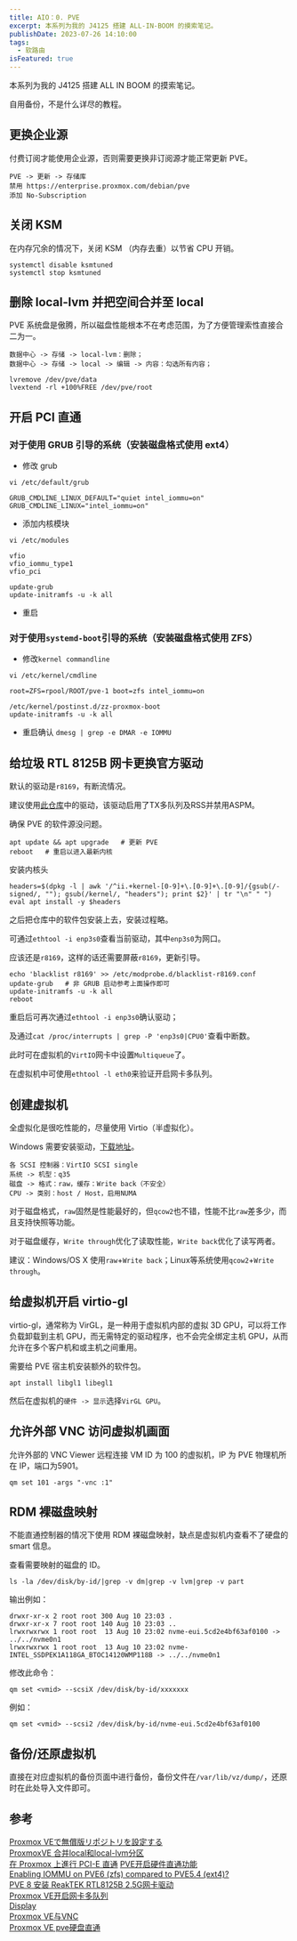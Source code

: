 ```yaml
---
title: AIO：0. PVE
excerpt: 本系列为我的 J4125 搭建 ALL-IN-BOOM 的摸索笔记。
publishDate: 2023-07-26 14:10:00
tags:
  - 软路由
isFeatured: true
---
```


本系列为我的 J4125 搭建 ALL IN BOOM 的摸索笔记。

自用备份，不是什么详尽的教程。


## 更换企业源
付费订阅才能使用企业源，否则需要更换非订阅源才能正常更新 PVE。

```
PVE -> 更新 -> 存储库
禁用 https://enterprise.proxmox.com/debian/pve
添加 No-Subscription
```


## 关闭 KSM
在内存冗余的情况下，关闭 KSM （内存去重）以节省 CPU 开销。

```
systemctl disable ksmtuned
systemctl stop ksmtuned
```


## 删除 local-lvm 并把空间合并至 local
PVE 系统盘是傲腾，所以磁盘性能根本不在考虑范围，为了方便管理索性直接合二为一。

```
数据中心 -> 存储 -> local-lvm：删除；
数据中心 -> 存储 -> local -> 编辑 -> 内容：勾选所有内容；
```

```
lvremove /dev/pve/data
lvextend -rl +100%FREE /dev/pve/root
```


## 开启 PCI 直通

### 对于使用 GRUB 引导的系统（安装磁盘格式使用 ext4）
* 修改 grub

```
vi /etc/default/grub
```

```
GRUB_CMDLINE_LINUX_DEFAULT="quiet intel_iommu=on"
GRUB_CMDLINE_LINUX="intel_iommu=on"
```

* 添加内核模块

```
vi /etc/modules
```

```
vfio
vfio_iommu_type1
vfio_pci
```

```
update-grub
update-initramfs -u -k all
```

* 重启

### 对于使用```systemd-boot```引导的系统（安装磁盘格式使用 ZFS）
* 修改```kernel commandline```

```
vi /etc/kernel/cmdline
```

```
root=ZFS=rpool/ROOT/pve-1 boot=zfs intel_iommu=on​
```

```
/etc/kernel/postinst.d/zz-proxmox-boot
update-initramfs -u -k all
```

* 重启确认
```dmesg | grep -e DMAR -e IOMMU```



## 给垃圾 RTL 8125B 网卡更换官方驱动

默认的驱动是```r8169```，有断流情况。

建议使用[此仓库](https://github.com/devome/realtek-r8125-dkms)中的驱动，该驱动启用了TX多队列及RSS并禁用ASPM。

确保 PVE 的软件源没问题。

```
apt update && apt upgrade   # 更新 PVE
reboot   # 重启以进入最新内核
```

安装内核头

```
headers=$(dpkg -l | awk '/^ii.+kernel-[0-9]+\.[0-9]+\.[0-9]/{gsub(/-signed/, ""); gsub(/kernel/, "headers"); print $2}' | tr "\n" " ")
eval apt install -y $headers
```

之后把仓库中的软件包安装上去，安装过程略。

可通过```ethtool -i enp3s0```查看当前驱动，其中```enp3s0```为网口。

应该还是```r8169```，这样的话还需要屏蔽```r8169```，更新引导。

```
echo 'blacklist r8169' >> /etc/modprobe.d/blacklist-r8169.conf
update-grub   # 非 GRUB 启动参考上面操作即可
update-initramfs -u -k all
reboot
```

重启后可再次通过```ethtool -i enp3s0```确认驱动；

及通过```cat /proc/interrupts | grep -P 'enp3s0|CPU0'```查看中断数。

此时可在虚拟机的```VirtIO```网卡中设置```Multiqueue```了。

在虚拟机中可使用```ethtool -l eth0```来验证开启网卡多队列。


## 创建虚拟机
全虚拟化是很吃性能的，尽量使用 Virtio（半虚拟化）。

Windows 需要安装驱动，[下载地址](https://www.linux-kvm.org/page/WindowsGuestDrivers)。

```
各 SCSI 控制器：VirtIO SCSI single
系统 -> 机型：q35
磁盘 -> 格式：raw，缓存：Write back（不安全）
CPU -> 类别：host / Host，启用NUMA
```

对于磁盘格式，```raw```固然是性能最好的，但```qcow2```也不错，性能不比```raw```差多少，而且支持快照等功能。

对于磁盘缓存，```Write through```优化了读取性能，```Write back```优化了读写两者。

建议：Windows/OS X 使用```raw```+```Write back```；Linux等系统使用```qcow2```+```Write through```。


## 给虚拟机开启 virtio-gl
virtio-gl，通常称为 VirGL，是一种用于虚拟机内部的虚拟 3D GPU，可以将工作负载卸载到主机 GPU，而无需特定的驱动程序，也不会完全绑定主机 GPU，从而允许在多个客户机和或主机之间重用。

需要给 PVE 宿主机安装额外的软件包。

```
apt install libgl1 libegl1
```

然后在虚拟机的```硬件 -> 显示```选择```VirGL GPU```。


## 允许外部 VNC 访问虚拟机画面
允许外部的 VNC Viewer 远程连接 VM ID 为 100 的虚拟机，IP 为 PVE 物理机所在 IP，端口为5901。

```
qm set 101 -args "-vnc :1"
```


## RDM 裸磁盘映射
不能直通控制器的情况下使用 RDM 裸磁盘映射，缺点是虚拟机内查看不了硬盘的 smart 信息。

查看需要映射的磁盘的 ID。

```
ls -la /dev/disk/by-id/|grep -v dm|grep -v lvm|grep -v part
```

输出例如：

```
drwxr-xr-x 2 root root 300 Aug 10 23:03 .
drwxr-xr-x 7 root root 140 Aug 10 23:03 ..
lrwxrwxrwx 1 root root  13 Aug 10 23:02 nvme-eui.5cd2e4bf63af0100 -> ../../nvme0n1
lrwxrwxrwx 1 root root  13 Aug 10 23:02 nvme-INTEL_SSDPEK1A118GA_BTOC14120WMP118B -> ../../nvme0n1
```

修改此命令：

```
qm set <vmid> --scsiX /dev/disk/by-id/xxxxxxx
```

例如：

```
qm set <vmid> --scsi2 /dev/disk/by-id/nvme-eui.5cd2e4bf63af0100
```


## 备份/还原虚拟机
直接在对应虚拟机的备份页面中进行备份，备份文件在```/var/lib/vz/dump/```，还原时在此处导入文件即可。


## 参考
[Proxmox VEで無償版リポジトリを設定する ](https://blog.nishi.network/2023/02/12/proxmox7-3-repository/)  
[ProxmoxVE 合并local和local-lvm分区](https://www.xg2.top/archives/8530.html)  
[在 Proxmox 上進行 PCI-E 直通](https://www.zenwen.tw/pci-passthrough-with-proxmox/)
[PVE开启硬件直通功能](https://www.xh86.me/?p=11309)  
[Enabling IOMMU on PVE6 (zfs) compared to PVE5.4 (ext4)?](https://forum.proxmox.com/threads/enabling-iommu-on-pve6-zfs-compared-to-pve5-4-ext4.56111/)  
[PVE 8 安装 ReakTEK RTL8125B 2.5G网卡驱动](https://evine.win/p/pve-install-realtek-8125-driver/)  
[Proxmox VE开启网卡多队列](https://foxi.buduanwang.vip/virtualization/2125.html/)  
[Display](https://pve.proxmox.com/pve-docs/chapter-qm.html#qm_display)  
[Proxmox VE与VNC](https://foxi.buduanwang.vip/virtualization/pve/1823.html/)  
[Proxmox VE pve硬盘直通](https://foxi.buduanwang.vip/virtualization/1754.html/)  